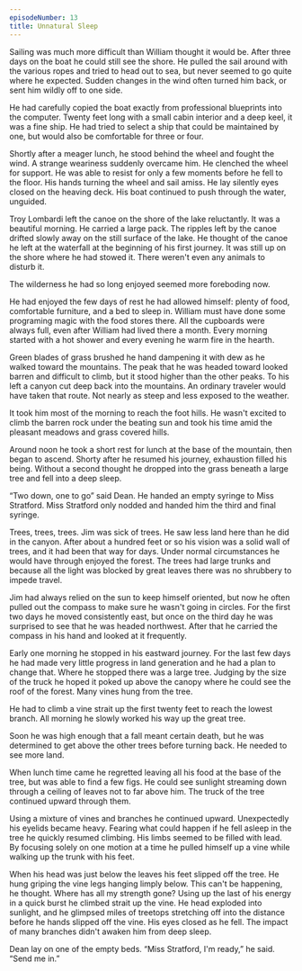 ```yaml
---
episodeNumber: 13
title: Unnatural Sleep
---
```

Sailing was much more difficult than William thought it would be.  After three days on the boat he could still see the shore.   He pulled the sail around with the various ropes and tried to head out to sea, but never seemed to go quite where he expected.  Sudden changes in the wind often turned him back, or sent him wildly off to one side. 

He had carefully copied the boat exactly from professional blueprints into the computer.  Twenty feet long with a small cabin interior and a deep keel, it was a fine ship.  He had tried to select a ship that could be maintained by one, but would also be comfortable for three or four.  

Shortly after a meager lunch, he stood behind the wheel and fought the wind.  A strange weariness suddenly overcame him.  He clenched the wheel for support.  He was able to resist for only a few moments before he fell to the floor.  His hands turning the wheel and sail amiss.  He lay silently eyes closed on the heaving deck.  His boat continued to push through the water, unguided.


Troy Lombardi left the canoe on the shore of the lake reluctantly.  It was a beautiful morning.  He carried a large pack.  The ripples left by the canoe drifted slowly away on the still surface of the lake.  He thought of the canoe he left at the waterfall at the beginning of his first journey.  It was still up on the shore where he had stowed it.  There weren't even any animals to disturb it.

The wilderness he had so long enjoyed seemed more foreboding now.  

He had enjoyed the few days of rest he had allowed himself: plenty of food, comfortable furniture, and a bed to sleep in.  William must have done some programing magic with the food stores there.  All the cupboards were always full, even after William had lived there a month.  Every morning started with a hot shower and every evening he warm fire in the hearth.

Green blades of grass brushed he hand dampening it with dew as he walked toward the mountains.  The peak that he was headed toward looked barren and difficult to climb, but it stood higher than the other peaks.  To his left a canyon cut deep back into the mountains.  An ordinary traveler would have taken that route.  Not nearly as steep and less exposed to the weather.  

It took him most of the morning to reach the foot hills.  He wasn't excited to climb the barren rock under the beating sun and took his time amid the pleasant meadows and grass covered hills.  

Around noon he took a short rest for lunch at the base of the mountain, then began to ascend.  Shorty after he resumed his journey, exhaustion filled his being. Without a second thought he dropped into the grass beneath a large tree and fell into a deep sleep.


“Two down, one to go” said Dean.  He handed an empty syringe to Miss Stratford.  Miss Stratford only nodded and handed him the third and final syringe.


Trees, trees, trees.  Jim was sick of trees.  He saw less land here than he did in the canyon.  After about a hundred feet or so his vision was a solid wall of trees, and it had been that way for days.  Under normal circumstances he would have through enjoyed the forest.
  The trees had large trunks and because all the light was blocked by great leaves there was no shrubbery to impede travel.  

Jim had always relied on the sun to keep himself oriented, but now he often pulled out the compass to make sure he wasn't going in circles.  For the first two days he moved consistently east, but once on the third day he was surprised to see that he was headed northwest.  After that he carried the compass in his hand and looked at it frequently.

Early one morning he stopped in his eastward journey.  For the last few days he had made very little progress in land generation and he had a plan to change that.  Where he stopped there was a large tree. Judging by the size of the truck he hoped it poked up above the canopy where he could see the roof of the forest.  Many vines hung from the tree.

He had to climb a vine strait up the first twenty feet to reach the lowest branch.  All morning he slowly worked his way up the great tree.  

Soon he was high enough that a fall meant certain death, but he was determined to get above the other trees before turning back.  He needed to see more land.

When lunch time came he regretted leaving all his food at the base of the tree, but was able to find a few figs.  He could see sunlight streaming down through a ceiling of leaves not to far above him.  The truck of the tree continued upward through them.  

Using a mixture of vines and branches he continued upward.  Unexpectedly his eyelids became heavy.  Fearing what could happen if he fell asleep in the tree he quickly resumed climbing.  His limbs seemed to be filled with lead. By focusing solely on one motion at a time he pulled himself up a vine while walking up the trunk with his feet.  

When his head was just below the leaves his feet slipped off the tree.  He hung griping the vine legs hanging limply below.   This can't be happening, he thought.  Where has all my strength gone?  Using up the last of his energy in a quick burst he climbed strait up the vine.  He head exploded into sunlight, and he glimpsed miles of treetops stretching off into the distance before he hands slipped off the vine.  His eyes closed as he fell.  The impact of many branches didn't awaken him from deep sleep.


Dean lay on one of the empty beds.  “Miss Stratford, I'm ready,” he said.  “Send me in.”